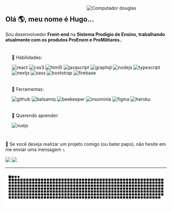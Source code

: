 <img src="https://camo.githubusercontent.com/40fd09308967592ee6d3f66a5ae98ba426f9fff24e74959eb1cd626c27c0db24/68747470733a2f2f657175696c69627269756d2e636f2e6b652f73656e7369746976652f77702d636f6e74656e742f75706c6f6164732f323032302f30382f5745422d4445562e676966" min-width="500px" max-width="500px" width="250px" align="right" alt="Computador douglas">

## Olá 🌎, meu nome é Hugo...

<p align="left">
  Sou desenvolvedor <strong>Front-end</strong> na <strong>Sistema Prodígio de Ensino, trabalhando atualmente com os produtos ProEnem e ProMilitares.</strong>.
</p>

<div style="display:grid;background:#FFFFFF17;width:100%;border-radius:10px;">

  <div style="padding:10px 10px 10px 20px;">
  <p>🦄 Habilidades: </p>

  <img src="https://cdn.jsdelivr.net/gh/devicons/devicon/icons/react/react-original-wordmark.svg" alt="react" width="50" />

  <img src="https://cdn.jsdelivr.net/gh/devicons/devicon/icons/css3/css3-original-wordmark.svg" alt="css3" width="50" />

  <img src="https://cdn.jsdelivr.net/gh/devicons/devicon/icons/html5/html5-original-wordmark.svg" alt="html5" width="50" />

  <img src="https://cdn.jsdelivr.net/gh/devicons/devicon/icons/javascript/javascript-original.svg" alt="javascript" width="50" />

  <img src="https://cdn.jsdelivr.net/gh/devicons/devicon/icons/graphql/graphql-plain-wordmark.svg" alt="graphql" width="50" />

  <img src="https://cdn.jsdelivr.net/gh/devicons/devicon/icons/nodejs/nodejs-original.svg" alt="nodejs" width="50" />

  <img src="https://cdn.jsdelivr.net/gh/devicons/devicon/icons/typescript/typescript-original.svg" alt="typescript" width="50" />

  <img src="https://cdn.jsdelivr.net/gh/devicons/devicon/icons/nextjs/nextjs-original.svg" alt="nextjs" width="50" />

  <img src="https://cdn.jsdelivr.net/gh/devicons/devicon/icons/sass/sass-original.svg" alt="sass" width="50" />

  <img src="https://cdn.jsdelivr.net/gh/devicons/devicon/icons/bootstrap/bootstrap-plain.svg" alt="bootstrap" width="50" />
    
  <img src="https://cdn.jsdelivr.net/gh/devicons/devicon/icons/firebase/firebase-plain-wordmark.svg" alt="firebase" width="50" />
    
  </div>

  <div style="padding:10px 10px 10px 20px">
  <p>💼 Ferramentas: </p>
    
  <img src="https://cdn.jsdelivr.net/gh/devicons/devicon/icons/github/github-original-wordmark.svg" alt="github" width="50" />

  <img src="https://img.utdstc.com/icon/17f/e66/17fe66f8fb8849248bd6dcf727c7447c03bda88285b31e19f4cafecec49afc9d:200" alt="balsamiq" width="50" />

  <img src="https://www.beekeeperstudio.io/assets/img/logos/bk-logo-yellow-icon-3761c77d1abf26d329e20e3b5cf05cabfa00fb9225054be62707b0693991d380.svg" alt="beekeeper" width="50" />

  <img src="https://user-images.githubusercontent.com/2575745/67964810-4d9a2980-fbd7-11e9-8cf7-661ded187ee6.png" alt="insominia" width="50" />

  <img src="https://cdn.jsdelivr.net/gh/devicons/devicon/icons/figma/figma-original.svg" alt="figma" width="50" />

  <img src="https://cdn.jsdelivr.net/gh/devicons/devicon/icons/heroku/heroku-original-wordmark.svg" alt="heroku" width="50" />

  </div>

  <div style="padding:10px 10px 10px 20px">
    <p>🧐 Querendo aprender: </p>

  <img src="https://cdn.jsdelivr.net/gh/devicons/devicon/icons/vuejs/vuejs-original-wordmark.svg" alt="vuejs" width="50" />

  </div>

</div>
  
</br>
<p align="left">
  💌 Se você deseja realizar um projeto comigo (ou bater papo), não hesite em me enviar uma mensagem ⤵️
</p>

<p align="left">
  <a href="https://www.instagram.com/hugo.fortunat0" alt="Instagram">
  <img src="https://img.shields.io/badge/-Instagram-DF0174?style=for-the-badge&logo=instagram&logoColor=white&link=https://www.instagram.com/iuricoding/"/></a>

  <a href="https://www.linkedin.com/in/hugofor/" alt="Linkedin">
  <img src="https://img.shields.io/badge/-Linkedin-0e76a8?style=for-the-badge&logo=Linkedin&logoColor=white&link=https://www.linkedin.com/in/iuricode" /></a>

  
</p>

---
![](https://github.com/Platane/snk/raw/output/github-contribution-grid-snake.svg)

  
